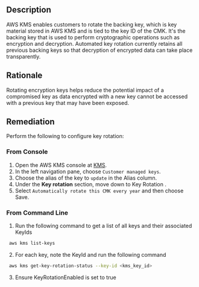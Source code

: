 ## Description

AWS KMS enables customers to rotate the backing key, which is key material stored in AWS KMS and is tied to the key ID of the CMK. It's the backing key that is used to perform cryptographic operations such as encryption and decryption. Automated key rotation currently retains all previous backing keys so that decryption of encrypted data can take place transparently.

## Rationale

Rotating encryption keys helps reduce the potential impact of a compromised key as data encrypted with a new key cannot be accessed with a previous key that may have been exposed.

## Remediation

Perform the following to configure key rotation:

### From Console

1. Open the AWS KMS console at [KMS](https://console.aws.amazon.com/kms).
2. In the left navigation pane, choose `Customer managed keys`.
3. Choose the alias of the key to `update` in the Alias column.
4. Under the **Key rotation** section, move down to Key Rotation .
5. Select `Automatically rotate this CMK every year` and then choose Save.

### From Command Line

1. Run the following command to get a list of all keys and their associated KeyIds

```bash
 aws kms list-keys
```

2. For each key, note the KeyId and run the following command

```bash
 aws kms get-key-rotation-status --key-id <kms_key_id>
 ```
 
3. Ensure KeyRotationEnabled is set to true
